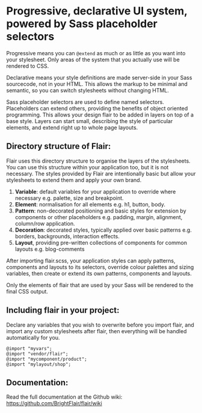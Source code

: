 # Progressive, declarative UI system, powered by Sass placeholder selectors

Progressive means you can `@extend` as much or as little as you want into your stylesheet. Only areas of the system that you actually use will be rendered to CSS.

Declarative means your style definitions are made server-side in your Sass sourcecode, not in your HTML. This allows the markup to be minimal and semantic, so you can switch stylesheets without changing HTML.

Sass placeholder selectors are used to define named selectors. Placeholders can extend others, providing the benefits of object oriented programming. This allows your design flair to be added in layers on top of a base style. Layers can start small, describing the style of particular elements, and extend right up to whole page layouts.

## Directory structure of Flair:

Flair uses this directory structure to organise the layers of the stylesheets. You can use this structure within your application too, but it is not necessary. The styles provided by Flair are intentionally basic but allow your stylesheets to extend them and apply your own brand. 

1. **Variable**: default variables for your application to override where necessary e.g. palette, size and breakpoint.
2. **Element**: normalisation for all elements e.g. h1, button, body.
3. **Pattern**: non-decorated positioning and basic styles for extension by components or other placeholders e.g. padding, margin, alignment, column/row application.
4. **Decoration**: decorated styles, typically applied over basic patterns e.g. borders, backgrounds, interaction effects.
5. **Layout**, providing pre-written collections of components for common layouts e.g. blog-comments

After importing flair.scss, your application styles can apply patterns, components and layouts to its selectors, override colour palettes and sizing variables, then create or extend its own patterns, components and layouts.

Only the elements of flair that are used by your Sass will be rendered to the final CSS output.

## Including flair in your project:

Declare any variables that you wish to overwrite before you import flair, and import any custom stylesheets after flair, then everything will be handled automatically for you.

```
@import "myvars";
@import "vendor/flair";
@import "mycomponent/product";
@import "mylayout/shop";
```

## Documentation:

Read the full documentation at the Github wiki: https://github.com/BrightFlair/flair/wiki